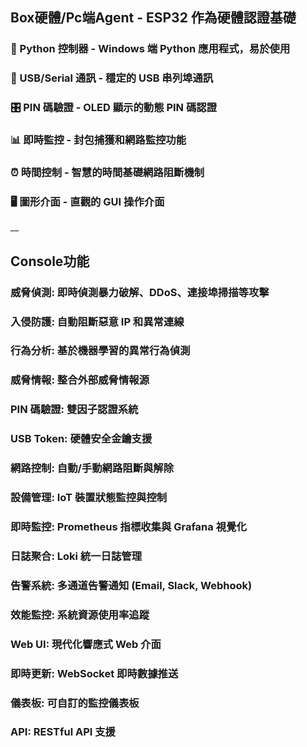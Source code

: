 ## Box硬體/Pc端Agent - ESP32 作為硬體認證基礎
### 🐍 Python 控制器 - Windows 端 Python 應用程式，易於使用
### 📡 USB/Serial 通訊 - 穩定的 USB 串列埠通訊
### 🎛️ PIN 碼驗證 - OLED 顯示的動態 PIN 碼認證
### 📊 即時監控 - 封包捕獲和網路監控功能
### ⏰ 時間控制 - 智慧的時間基礎網路阻斷機制
### 🖥️ 圖形介面 - 直觀的 GUI 操作介面
__
## Console功能
### 威脅偵測: 即時偵測暴力破解、DDoS、連接埠掃描等攻擊
### 入侵防護: 自動阻斷惡意 IP 和異常連線
### 行為分析: 基於機器學習的異常行為偵測
### 威脅情報: 整合外部威脅情報源
### PIN 碼驗證: 雙因子認證系統
### USB Token: 硬體安全金鑰支援
### 網路控制: 自動/手動網路阻斷與解除
### 設備管理: IoT 裝置狀態監控與控制
### 即時監控: Prometheus 指標收集與 Grafana 視覺化
### 日誌聚合: Loki 統一日誌管理
### 告警系統: 多通道告警通知 (Email, Slack, Webhook)
### 效能監控: 系統資源使用率追蹤
### Web UI: 現代化響應式 Web 介面
### 即時更新: WebSocket 即時數據推送
### 儀表板: 可自訂的監控儀表板
### API: RESTful API 支援
